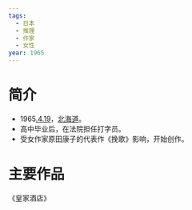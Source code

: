 ```yaml
---
tags:
  - 日本
  - 推理
  - 作家
  - 女性
year: 1965
---
```

# 简介

- 1965[.4.19](2024-04-19.md)，[北海道](北海道.md)。
- 高中毕业后，在法院担任打字员。
- 受女作家原田康子的代表作《挽歌》影响，开始创作。
# 主要作品

《皇家酒店》